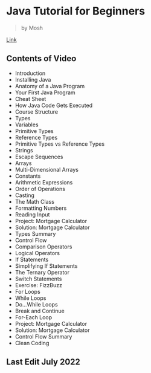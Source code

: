 # Java Tutorial for Beginners
> by Mosh 

 [Link](https://www.youtube.com/watch?v=eIrMbAQSU34&t=2853s)

## Contents of Video
- Introduction
- Installing Java
- Anatomy of a Java Program
- Your First Java Program
- Cheat Sheet
- How Java Code Gets Executed
- Course Structure
- Types
- Variables
- Primitive Types
- Reference Types
- Primitive Types vs Reference Types
- Strings
- Escape Sequences
- Arrays
- Multi-Dimensional Arrays
- Constants
- Arithmetic Expressions
- Order of Operations
- Casting
- The Math Class
- Formatting Numbers
- Reading Input
- Project: Mortgage Calculator
- Solution: Mortgage Calculator
- Types Summary
- Control Flow
- Comparison Operators
- Logical Operators
- If Statements
- Simplifying If Statements
- The Ternary Operator
- Switch Statements
- Exercise: FizzBuzz
- For Loops
- While Loops
- Do...While Loops
- Break and Continue
- For-Each Loop
- Project: Mortgage Calculator
- Solution: Mortgage Calculator
- Control Flow Summary
- Clean Coding

## Last Edit July 2022